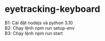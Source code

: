 # eyetracking-keyboard

B1: Cài đặt nodejs và python 3.10 <br />
B2: Chạy lệnh npm run setup-env <br />
B3: Chạy lệnh npm run start
